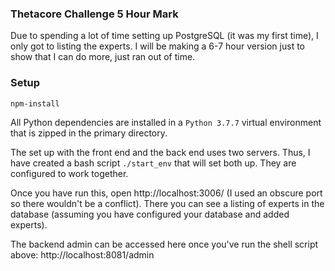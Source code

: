 ### Thetacore Challenge 5 Hour Mark

Due to spending a lot of time setting up PostgreSQL (it was my first time), I only got to listing the experts. I will be making a 6-7 hour version just to show that I can do more, just ran out of time.

### Setup

`npm-install`

All Python dependencies are installed in a `Python 3.7.7` virtual environment that is zipped in the primary directory. 

The set up with the front end and the back end uses two servers. Thus, I have created a bash script `./start_env` that will set both up. They are configured to work together.

Once you have run this, open http://localhost:3006/ (I used an obscure port so there wouldn't be a conflict). There you can see a listing of experts in the database (assuming you have configured your database and added experts).

The backend admin can be accessed here once you've run the shell script above: http://localhost:8081/admin
